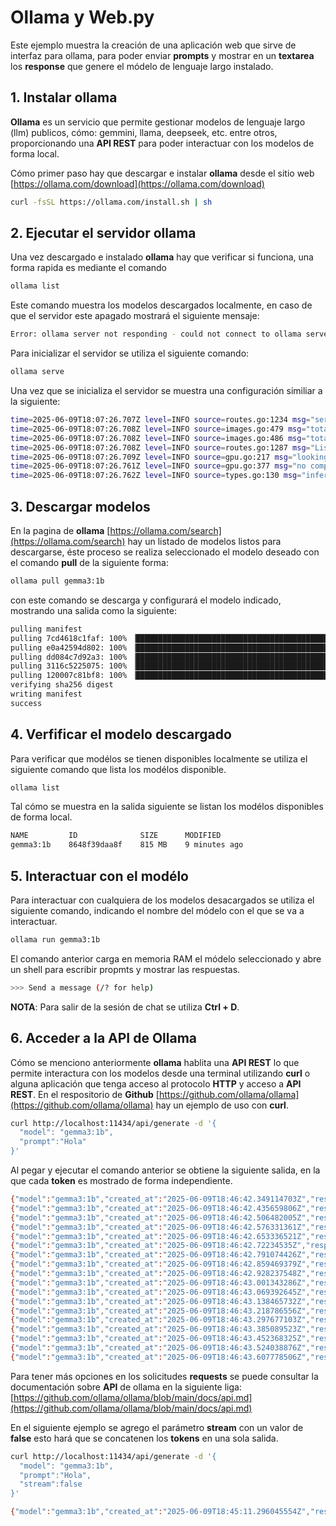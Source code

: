 # Ollama y Web.py

Este ejemplo muestra la creación de una aplicación web que sirve de interfaz para ollama, para poder enviar **prompts** y mostrar en un **textarea** los **response** que genere el módelo de lenguaje largo instalado.

## 1. Instalar ollama

**Ollama** es un servicio que permite gestionar modelos de lenguaje largo (llm) publicos, cómo: gemmini, llama, deepseek, etc. entre otros, proporcionando una **API REST** para poder interactuar con los modelos de forma local.

Cómo primer paso hay que descargar e instalar **ollama** desde el sitio web [https://ollama.com/download](https://ollama.com/download)

```bash
curl -fsSL https://ollama.com/install.sh | sh
```

## 2. Ejecutar el servidor ollama

Una vez descargado e instalado **ollama** hay que verificar si funciona, una forma rapida es mediante el comando

```bash
ollama list
```

Este comando muestra los modelos descargados localmente, en caso de que el servidor este apagado mostrará el siguiente mensaje:

```bash
Error: ollama server not responding - could not connect to ollama server, run 'ollama serve' to start it
```

Para inicializar el servidor se utiliza el siguiente comando:

```bash
ollama serve
```

Una vez que se inicializa el servidor se muestra una configuración similiar a la siguiente:

```bash
time=2025-06-09T18:07:26.707Z level=INFO source=routes.go:1234 msg="server config" env="map[CUDA_VISIBLE_DEVICES: GPU_DEVICE_ORDINAL: HIP_VISIBLE_DEVICES: HSA_OVERRIDE_GFX_VERSION: HTTPS_PROXY: HTTP_PROXY: NO_PROXY: OLLAMA_CONTEXT_LENGTH:4096 OLLAMA_DEBUG:INFO OLLAMA_FLASH_ATTENTION:false OLLAMA_GPU_OVERHEAD:0 OLLAMA_HOST:http://127.0.0.1:11434 OLLAMA_INTEL_GPU:false OLLAMA_KEEP_ALIVE:5m0s OLLAMA_KV_CACHE_TYPE: OLLAMA_LLM_LIBRARY: OLLAMA_LOAD_TIMEOUT:5m0s OLLAMA_MAX_LOADED_MODELS:0 OLLAMA_MAX_QUEUE:512 OLLAMA_MODELS:/home/codespace/.ollama/models OLLAMA_MULTIUSER_CACHE:false OLLAMA_NEW_ENGINE:false OLLAMA_NOHISTORY:false OLLAMA_NOPRUNE:false OLLAMA_NUM_PARALLEL:0 OLLAMA_ORIGINS:[http://localhost https://localhost http://localhost:* https://localhost:* http://127.0.0.1 https://127.0.0.1 http://127.0.0.1:* https://127.0.0.1:* http://0.0.0.0 https://0.0.0.0 http://0.0.0.0:* https://0.0.0.0:* app://* file://* tauri://* vscode-webview://* vscode-file://*] OLLAMA_SCHED_SPREAD:false ROCR_VISIBLE_DEVICES: http_proxy: https_proxy: no_proxy:]"
time=2025-06-09T18:07:26.708Z level=INFO source=images.go:479 msg="total blobs: 0"
time=2025-06-09T18:07:26.708Z level=INFO source=images.go:486 msg="total unused blobs removed: 0"
time=2025-06-09T18:07:26.708Z level=INFO source=routes.go:1287 msg="Listening on 127.0.0.1:11434 (version 0.9.0)"
time=2025-06-09T18:07:26.709Z level=INFO source=gpu.go:217 msg="looking for compatible GPUs"
time=2025-06-09T18:07:26.761Z level=INFO source=gpu.go:377 msg="no compatible GPUs were discovered"
time=2025-06-09T18:07:26.762Z level=INFO source=types.go:130 msg="inference compute" id=0 library=cpu variant="" compute="" driver=0.0 name="" total="7.8 GiB" available="4.8 GiB"
```

## 3. Descargar modelos

En la pagina de **ollama** [https://ollama.com/search](https://ollama.com/search) hay un listado de modelos listos para descargarse, éste proceso se realiza seleccionado el modelo deseado con el comando **pull** de la siguiente forma:

```bash
ollama pull gemma3:1b
```

con este comando se descarga y configurará el modelo indicado, mostrando una salida como la siguiente:

```bash
pulling manifest 
pulling 7cd4618c1faf: 100% ▕█████████████████████████████████████████████▏ 815 MB                         
pulling e0a42594d802: 100% ▕█████████████████████████████████████████████▏  358 B                         
pulling dd084c7d92a3: 100% ▕█████████████████████████████████████████████▏ 8.4 KB                         
pulling 3116c5225075: 100% ▕█████████████████████████████████████████████▏   77 B                         
pulling 120007c81bf8: 100% ▕█████████████████████████████████████████████▏  492 B                         
verifying sha256 digest 
writing manifest 
success 
```

## 4. Verfificar el modelo descargado

Para verificar que modélos se tienen disponibles localmente se utiliza el siguiente comando que lista los modélos disponible.

```bash
ollama list
```

Tal cómo se muestra en la salida siguiente se listan los modélos disponibles de forma local.

```bash
NAME         ID              SIZE      MODIFIED      
gemma3:1b    8648f39daa8f    815 MB    9 minutes ago    
```

## 5. Interactuar con el modélo

Para interactuar con cualquiera de los modelos desacargados se utiliza el siguiente comando, indicando el nombre del módelo con el que se va a interactuar.

```bash
ollama run gemma3:1b
```

El comando anterior carga en memoria RAM el módelo seleccionado y abre un shell para escribir propmts y mostrar las respuestas.

```bash
>>> Send a message (/? for help)
```

**NOTA**: Para salir de la sesión de chat se utiliza **Ctrl + D**.

## 6. Acceder a la API de Ollama

Cómo se menciono anteriormente **ollama** hablita una **API REST** lo que permite interactura con los modelos desde una terminal utilizando **curl** o alguna aplicación que tenga acceso al protocolo **HTTP** y acceso a **API REST**. En el respositorio de **Github** [https://github.com/ollama/ollama](https://github.com/ollama/ollama) hay un ejemplo de uso con **curl**.


```bash
curl http://localhost:11434/api/generate -d '{
  "model": "gemma3:1b",
  "prompt":"Hola"
}'
```

Al pegar y ejecutar el comando anterior se obtiene la siguiente salida, en la que cada **token** es mostrado de forma independiente.

```bash
{"model":"gemma3:1b","created_at":"2025-06-09T18:46:42.349114703Z","response":"¡","done":false}
{"model":"gemma3:1b","created_at":"2025-06-09T18:46:42.435659806Z","response":"Hola","done":false}
{"model":"gemma3:1b","created_at":"2025-06-09T18:46:42.506482005Z","response":"!","done":false}
{"model":"gemma3:1b","created_at":"2025-06-09T18:46:42.576331361Z","response":" ¿","done":false}
{"model":"gemma3:1b","created_at":"2025-06-09T18:46:42.653336521Z","response":"Cómo","done":false}
{"model":"gemma3:1b","created_at":"2025-06-09T18:46:42.72234535Z","response":" estás","done":false}
{"model":"gemma3:1b","created_at":"2025-06-09T18:46:42.791074426Z","response":" hoy","done":false}
{"model":"gemma3:1b","created_at":"2025-06-09T18:46:42.859469379Z","response":"?","done":false}
{"model":"gemma3:1b","created_at":"2025-06-09T18:46:42.928237548Z","response":" 😊","done":false}
{"model":"gemma3:1b","created_at":"2025-06-09T18:46:43.001343286Z","response":" ","done":false}
{"model":"gemma3:1b","created_at":"2025-06-09T18:46:43.069392645Z","response":"\n\n","done":false}
{"model":"gemma3:1b","created_at":"2025-06-09T18:46:43.138465732Z","response":"How","done":false}
{"model":"gemma3:1b","created_at":"2025-06-09T18:46:43.218786556Z","response":" can","done":false}
{"model":"gemma3:1b","created_at":"2025-06-09T18:46:43.297677103Z","response":" I","done":false}
{"model":"gemma3:1b","created_at":"2025-06-09T18:46:43.385089523Z","response":" help","done":false}
{"model":"gemma3:1b","created_at":"2025-06-09T18:46:43.452368325Z","response":" you","done":false}
{"model":"gemma3:1b","created_at":"2025-06-09T18:46:43.524038876Z","response":"?","done":false}
{"model":"gemma3:1b","created_at":"2025-06-09T18:46:43.607778506Z","response":"","done":true,"done_reason":"stop","context":[105,2364,107,21529,106,107,105,4368,107,238631,21529,236888,7196,33266,64135,16229,236881,103453,236743,108,3910,740,564,1601,611,236881],"total_duration":1389921742,"load_duration":58955125,"prompt_eval_count":10,"prompt_eval_duration":70869455,"eval_count":18,"eval_duration":1259443687}
```

Para tener más opciones en los solicitudes **requests** se puede consultar la documentación sobre **API** de ollama en la siguiente liga:  [https://github.com/ollama/ollama/blob/main/docs/api.md](https://github.com/ollama/ollama/blob/main/docs/api.md)


En el siguiente ejemplo se agrego el parámetro **stream** con un valor de **false** esto hará que se concatenen los **tokens** en una sola salida.

```bash
curl http://localhost:11434/api/generate -d '{
  "model": "gemma3:1b",
  "prompt":"Hola",
  "stream":false
}'
```

```bash
{"model":"gemma3:1b","created_at":"2025-06-09T18:45:11.296045554Z","response":"¡Hola! ¿En qué puedo ayudarte hoy? 😊 \n\n(Hello! How can I help you today?)","done":true,"done_reason":"stop","context":[105,2364,107,21529,106,107,105,4368,107,238631,21529,236888,7196,2730,15300,55606,182805,16229,236881,103453,236743,108,236769,9259,236888,2088,740,564,1601,611,3124,17103],"total_duration":4617691178,"load_duration":2512236183,"prompt_eval_count":10,"prompt_eval_duration":428473481,"eval_count":24,"eval_duration":1676016247}
```
